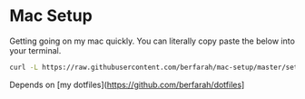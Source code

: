 # Mac Setup

Getting going on my mac quickly. You can literally copy paste the below into
your terminal.

```sh
curl -L https://raw.githubusercontent.com/berfarah/mac-setup/master/setup.sh | sh
```

Depends on [my dotfiles](https://github.com/berfarah/dotfiles]
